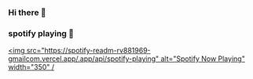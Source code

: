 ### Hi there 👋

<!--
**Anuj7th-Hokage/Anuj7th-Hokage** is a ✨ _special_ ✨ repository because its `README.md` (this file) appears on your GitHub profile.

Here are some ideas to get you started:

- 🔭 I’m currently working on ...
- 🌱 I’m currently learning ...
- 👯 I’m looking to collaborate on ...
- 🤔 I’m looking for help with ...
- 💬 Ask me about ...
- 📫 How to reach me: ...
- 😄 Pronouns: ...
- ⚡ Fun fact: ...
-->

### spotify playing 🎵


[<img src="https://spotify-readm-rv881969-gmailcom.vercel.app/.app/api/spotify-playing" alt="Spotify Now Playing" width="350" /](https://open.spotify.com/user/playlist/31ty7hqpe5mq6lxz45ggcnca5zdq)
